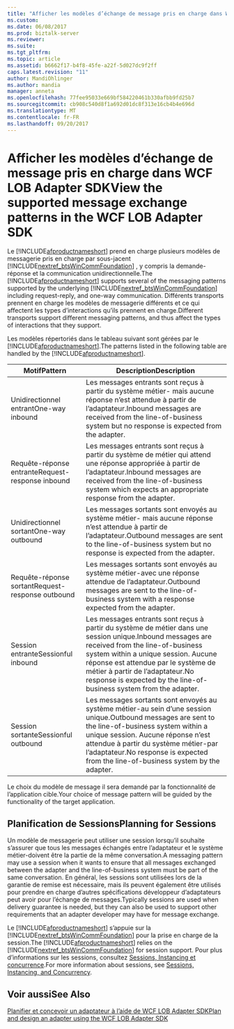 ```yaml
---
title: "Afficher les modèles d’échange de message pris en charge dans WCF LOB Adapter SDK | Documents Microsoft"
ms.custom: 
ms.date: 06/08/2017
ms.prod: biztalk-server
ms.reviewer: 
ms.suite: 
ms.tgt_pltfrm: 
ms.topic: article
ms.assetid: b6662f17-b4f8-45fe-a22f-5d027dc9f2ff
caps.latest.revision: "11"
author: MandiOhlinger
ms.author: mandia
manager: anneta
ms.openlocfilehash: 77fee95033e669bf584220461b330afbb9fd25b7
ms.sourcegitcommit: cb908c540d8f1a692d01dc8f313e16cb4b4e696d
ms.translationtype: MT
ms.contentlocale: fr-FR
ms.lasthandoff: 09/20/2017
---
```

# <a name="view-the-supported-message-exchange-patterns-in-the-wcf-lob-adapter-sdk"></a><span data-ttu-id="09752-102">Afficher les modèles d’échange de message pris en charge dans WCF LOB Adapter SDK</span><span class="sxs-lookup"><span data-stu-id="09752-102">View the supported message exchange patterns in the WCF LOB Adapter SDK</span></span>
<span data-ttu-id="09752-103">Le [!INCLUDE[afproductnameshort](../../includes/afproductnameshort-md.md)] prend en charge plusieurs modèles de messagerie pris en charge par sous-jacent [!INCLUDE[nextref_btsWinCommFoundation](../../includes/nextref-btswincommfoundation-md.md)] , y compris la demande-réponse et la communication unidirectionnelle.</span><span class="sxs-lookup"><span data-stu-id="09752-103">The [!INCLUDE[afproductnameshort](../../includes/afproductnameshort-md.md)] supports several of the messaging patterns supported by the underlying [!INCLUDE[nextref_btsWinCommFoundation](../../includes/nextref-btswincommfoundation-md.md)] including request-reply, and one-way communication.</span></span> <span data-ttu-id="09752-104">Différents transports prennent en charge les modèles de messagerie différents et ce qui affectent les types d’interactions qu’ils prennent en charge.</span><span class="sxs-lookup"><span data-stu-id="09752-104">Different transports support different messaging patterns, and thus affect the types of interactions that they support.</span></span>  
  
 <span data-ttu-id="09752-105">Les modèles répertoriés dans le tableau suivant sont gérées par le [!INCLUDE[afproductnameshort](../../includes/afproductnameshort-md.md)].</span><span class="sxs-lookup"><span data-stu-id="09752-105">The patterns listed in the following table are handled by the [!INCLUDE[afproductnameshort](../../includes/afproductnameshort-md.md)].</span></span>  
  
|<span data-ttu-id="09752-106">Motif</span><span class="sxs-lookup"><span data-stu-id="09752-106">Pattern</span></span>|<span data-ttu-id="09752-107"> Description</span><span class="sxs-lookup"><span data-stu-id="09752-107">Description</span></span>|  
|-------------|-----------------|  
|<span data-ttu-id="09752-108">Unidirectionnel entrant</span><span class="sxs-lookup"><span data-stu-id="09752-108">One-way inbound</span></span>|<span data-ttu-id="09752-109">Les messages entrants sont reçus à partir du système métier- mais aucune réponse n’est attendue à partir de l’adaptateur.</span><span class="sxs-lookup"><span data-stu-id="09752-109">Inbound messages are received from the line-of-business system but no response is expected from the adapter.</span></span>|  
|<span data-ttu-id="09752-110">Requête-réponse entrante</span><span class="sxs-lookup"><span data-stu-id="09752-110">Request-response inbound</span></span>|<span data-ttu-id="09752-111">Les messages entrants sont reçus à partir du système de métier qui attend une réponse appropriée à partir de l’adaptateur.</span><span class="sxs-lookup"><span data-stu-id="09752-111">Inbound messages are received from the line-of-business system which expects an appropriate response from the adapter.</span></span>|  
|<span data-ttu-id="09752-112">Unidirectionnel sortant</span><span class="sxs-lookup"><span data-stu-id="09752-112">One-way outbound</span></span>|<span data-ttu-id="09752-113">Les messages sortants sont envoyés au système métier- mais aucune réponse n’est attendue à partir de l’adaptateur.</span><span class="sxs-lookup"><span data-stu-id="09752-113">Outbound messages are sent to the line-of-business system but no response is expected from the adapter.</span></span>|  
|<span data-ttu-id="09752-114">Requête-réponse sortant</span><span class="sxs-lookup"><span data-stu-id="09752-114">Request-response outbound</span></span>|<span data-ttu-id="09752-115">Les messages sortants sont envoyés au système métier-avec une réponse attendue de l’adaptateur.</span><span class="sxs-lookup"><span data-stu-id="09752-115">Outbound messages are sent to the line-of-business system with a response expected from the adapter.</span></span>|  
|<span data-ttu-id="09752-116">Session entrante</span><span class="sxs-lookup"><span data-stu-id="09752-116">Sessionful inbound</span></span>|<span data-ttu-id="09752-117">Les messages entrants sont reçus à partir du système de métier dans une session unique.</span><span class="sxs-lookup"><span data-stu-id="09752-117">Inbound messages are received from the line-of-business system within a unique session.</span></span> <span data-ttu-id="09752-118">Aucune réponse est attendue par le système de métier à partir de l’adaptateur.</span><span class="sxs-lookup"><span data-stu-id="09752-118">No response is expected by the line-of-business system from the adapter.</span></span>|  
|<span data-ttu-id="09752-119">Session sortante</span><span class="sxs-lookup"><span data-stu-id="09752-119">Sessionful outbound</span></span>|<span data-ttu-id="09752-120">Les messages sortants sont envoyés au système métier-au sein d’une session unique.</span><span class="sxs-lookup"><span data-stu-id="09752-120">Outbound messages are sent to the line-of-business system within a unique session.</span></span> <span data-ttu-id="09752-121">Aucune réponse n’est attendue à partir du système métier-par l’adaptateur.</span><span class="sxs-lookup"><span data-stu-id="09752-121">No response is expected from the line-of-business system by the adapter.</span></span>|  
  
 <span data-ttu-id="09752-122">Le choix du modèle de message il sera demandé par la fonctionnalité de l’application cible.</span><span class="sxs-lookup"><span data-stu-id="09752-122">Your choice of message pattern will be guided by the functionality of the target application.</span></span>  
  
## <a name="planning-for-sessions"></a><span data-ttu-id="09752-123">Planification de Sessions</span><span class="sxs-lookup"><span data-stu-id="09752-123">Planning for Sessions</span></span>  
 <span data-ttu-id="09752-124">Un modèle de messagerie peut utiliser une session lorsqu’il souhaite s’assurer que tous les messages échangés entre l’adaptateur et le système métier-doivent être la partie de la même conversation.</span><span class="sxs-lookup"><span data-stu-id="09752-124">A messaging pattern may use a session when it wants to ensure that all messages exchanged between the adapter and the line-of-business system must be part of the same conversation.</span></span> <span data-ttu-id="09752-125">En général, les sessions sont utilisées lors de la garantie de remise est nécessaire, mais ils peuvent également être utilisés pour prendre en charge d’autres spécifications développeur d’adaptateurs peut avoir pour l’échange de messages.</span><span class="sxs-lookup"><span data-stu-id="09752-125">Typically sessions are used when delivery guarantee is needed, but they can also be used to support other requirements that an adapter developer may have for message exchange.</span></span>  
  
 <span data-ttu-id="09752-126">Le [!INCLUDE[afproductnameshort](../../includes/afproductnameshort-md.md)] s’appuie sur la [!INCLUDE[nextref_btsWinCommFoundation](../../includes/nextref-btswincommfoundation-md.md)] pour la prise en charge de la session.</span><span class="sxs-lookup"><span data-stu-id="09752-126">The [!INCLUDE[afproductnameshort](../../includes/afproductnameshort-md.md)] relies on the [!INCLUDE[nextref_btsWinCommFoundation](../../includes/nextref-btswincommfoundation-md.md)] for session support.</span></span> <span data-ttu-id="09752-127">Pour plus d’informations sur les sessions, consultez [Sessions, Instancing et concurrence](https://msdn.microsoft.com/library/ms731193.aspx).</span><span class="sxs-lookup"><span data-stu-id="09752-127">For more information about sessions, see [Sessions, Instancing, and Concurrency](https://msdn.microsoft.com/library/ms731193.aspx).</span></span> 
  
## <a name="see-also"></a><span data-ttu-id="09752-128">Voir aussi</span><span class="sxs-lookup"><span data-stu-id="09752-128">See Also</span></span>  
 [<span data-ttu-id="09752-129">Planifier et concevoir un adaptateur à l’aide de WCF LOB Adapter SDK</span><span class="sxs-lookup"><span data-stu-id="09752-129">Plan and design an adapter using the WCF LOB Adapter SDK</span></span>](../../adapters-and-accelerators/wcf-lob-adapter-sdk/plan-and-design-an-adapter-using-the-wcf-lob-adapter-sdk.md)